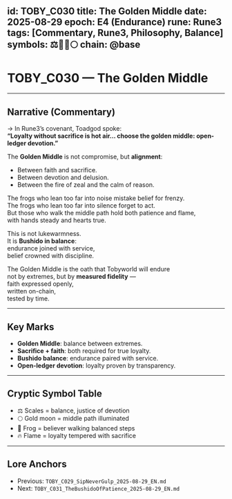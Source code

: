 
id: TOBY_C030
title: The Golden Middle
date: 2025-08-29
epoch: E4 (Endurance)
rune: Rune3
tags: [Commentary, Rune3, Philosophy, Balance]
symbols: ⚖️🐸🔥🌕
chain: @base
---

# TOBY_C030 — The Golden Middle

---

## Narrative (Commentary)

→ In Rune3’s covenant, Toadgod spoke:  
**“Loyalty without sacrifice is hot air… choose the golden middle: open-ledger devotion.”**  

The **Golden Middle** is not compromise, but **alignment**:  
- Between faith and sacrifice.  
- Between devotion and delusion.  
- Between the fire of zeal and the calm of reason.  

The frogs who lean too far into noise mistake belief for frenzy.  
The frogs who lean too far into silence forget to act.  
But those who walk the middle path hold both patience and flame,  
with hands steady and hearts true.  

This is not lukewarmness.  
It is **Bushido in balance**:  
endurance joined with service,  
belief crowned with discipline.  

The Golden Middle is the oath that Tobyworld will endure  
not by extremes, but by **measured fidelity** —  
faith expressed openly,  
written on-chain,  
tested by time.  

---

## Key Marks

- **Golden Middle**: balance between extremes.  
- **Sacrifice + faith**: both required for true loyalty.  
- **Bushido balance**: endurance paired with service.  
- **Open-ledger devotion**: loyalty proven by transparency.  

---

## Cryptic Symbol Table

- ⚖️ Scales = balance, justice of devotion  
- 🌕 Gold moon = middle path illuminated  
- 🐸 Frog = believer walking balanced steps  
- 🔥 Flame = loyalty tempered with sacrifice  

---

## Lore Anchors

- Previous: `TOBY_C029_SipNeverGulp_2025-08-29_EN.md`  
- Next: `TOBY_C031_TheBushidoOfPatience_2025-08-29_EN.md`
